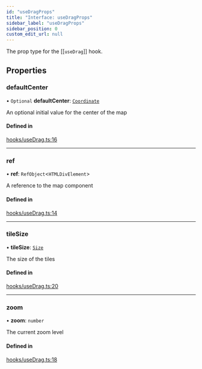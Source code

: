 ```yaml
---
id: "useDragProps"
title: "Interface: useDragProps"
sidebar_label: "useDragProps"
sidebar_position: 0
custom_edit_url: null
---
```


The prop type for the [[`useDrag`]] hook.

## Properties

### defaultCenter

• `Optional` **defaultCenter**: [`Coordinate`](Coordinate.md)

An optional initial value for the center of the map

#### Defined in

[hooks/useDrag.ts:16](https://github.com/rob-blackbourn/jetblack-map/blob/32451b5/src/hooks/useDrag.ts#L16)

___

### ref

• **ref**: `RefObject`<`HTMLDivElement`\>

A reference to the map component

#### Defined in

[hooks/useDrag.ts:14](https://github.com/rob-blackbourn/jetblack-map/blob/32451b5/src/hooks/useDrag.ts#L14)

___

### tileSize

• **tileSize**: [`Size`](Size.md)

The size of the tiles

#### Defined in

[hooks/useDrag.ts:20](https://github.com/rob-blackbourn/jetblack-map/blob/32451b5/src/hooks/useDrag.ts#L20)

___

### zoom

• **zoom**: `number`

The current zoom level

#### Defined in

[hooks/useDrag.ts:18](https://github.com/rob-blackbourn/jetblack-map/blob/32451b5/src/hooks/useDrag.ts#L18)
